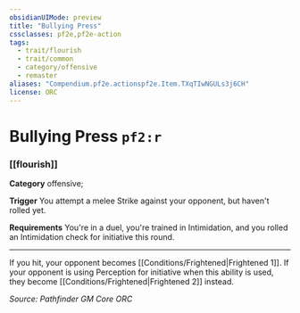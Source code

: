 ```yaml
---
obsidianUIMode: preview
title: "Bullying Press"
cssclasses: pf2e,pf2e-action
tags:
  - trait/flourish
  - trait/common
  - category/offensive
  - remaster
aliases: "Compendium.pf2e.actionspf2e.Item.TXqTIwNGULs3j6CH"
license: ORC
---
```

# Bullying Press `pf2:r`

### [[flourish]]

**Category** offensive; 




**Trigger** You attempt a melee Strike against your opponent, but haven't rolled yet.

**Requirements** You're in a duel, you're trained in Intimidation, and you rolled an Intimidation check for initiative this round.

* * *

If you hit, your opponent becomes [[Conditions/Frightened|Frightened 1]]. If your opponent is using Perception for initiative when this ability is used, they become [[Conditions/Frightened|Frightened 2]] instead.

*Source: Pathfinder GM Core*
*ORC*